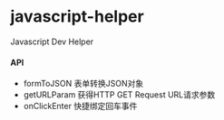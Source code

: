 # javascript-helper
Javascript Dev Helper

#### API 
- formToJSON  表单转换JSON对象
- getURLParam 获得HTTP GET Request URL请求参数
- onClickEnter 快捷绑定回车事件
